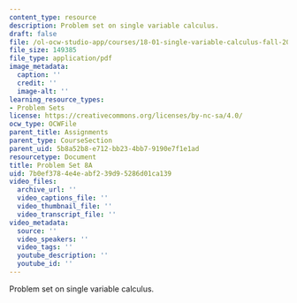 ```yaml
---
content_type: resource
description: Problem set on single variable calculus.
draft: false
file: /ol-ocw-studio-app/courses/18-01-single-variable-calculus-fall-2006/7b0ef3784e4eabf239d95286d01ca139_ps8a.pdf
file_size: 149385
file_type: application/pdf
image_metadata:
  caption: ''
  credit: ''
  image-alt: ''
learning_resource_types:
- Problem Sets
license: https://creativecommons.org/licenses/by-nc-sa/4.0/
ocw_type: OCWFile
parent_title: Assignments
parent_type: CourseSection
parent_uid: 5b8a52b8-e712-bb23-4bb7-9190e7f1e1ad
resourcetype: Document
title: Problem Set 8A
uid: 7b0ef378-4e4e-abf2-39d9-5286d01ca139
video_files:
  archive_url: ''
  video_captions_file: ''
  video_thumbnail_file: ''
  video_transcript_file: ''
video_metadata:
  source: ''
  video_speakers: ''
  video_tags: ''
  youtube_description: ''
  youtube_id: ''
---
```

Problem set on single variable calculus.
